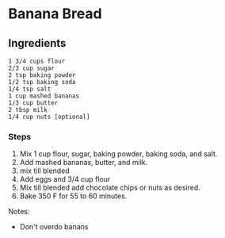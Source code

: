 # Banana Bread #

## Ingredients ##
```
1 3/4 cups flour
2/3 cup sugar
2 tsp baking powder
1/2 tsp baking soda
1/4 tsp salt
1 cup mashed bananas
1/3 cup butter
2 tbsp milk
1/4 cup nuts [optional]
```

### Steps ###
1. Mix 1 cup flour, sugar, baking powder, baking soda, and salt.
2. Add mashed bananas, butter, and milk.
3. mix till blended
4. Add eggs and 3/4 cup flour
5. Mix till blended add chocolate chips or nuts as desired.
6. Bake 350 F for 55 to 60 minutes. 

Notes: 
- Don't overdo banans


